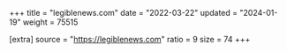 +++
title = "legiblenews.com"
date = "2022-03-22"
updated = "2024-01-19"
weight = 75515

[extra]
source = "https://legiblenews.com"
ratio = 9
size = 74
+++
